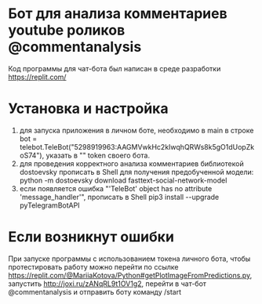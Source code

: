 # Бот для анализа комментариев youtube роликов @commentanalysis
Код программы для чат-бота был написан в среде разработки https://replit.com/

# Установка и настройка
1) для запуска приложения в личном боте, необходимо в main в строке bot = telebot.TeleBot("5298919963:AAGMVwkHc2kIwqhQRWs8k5gO1dUopZkoS74"), указать в "" token своего бота. 
2) для проведения корректного анализа комментариев библиотекой dostoevsky прописать в Shell для получения предобученной модели: python -m dostoevsky download fasttext-social-network-model 
3) если появляется ошибка "'TeleBot' object has no attribute 'message_handler'", прописать в Shell pip3 install --upgrade pyTelegramBotAPI

# Если возникнут ошибки 
При запуске программы с использованием токена личного бота, чтобы протестировать работу можно перейти по ссылке https://replit.com/@MariiaKotova/Python#getPlotImageFromPredictions.py, запустить http://joxi.ru/zANqRL9t1OV1g2, перейти  в чат-бот @commentanalysis и отправить боту команду /start
